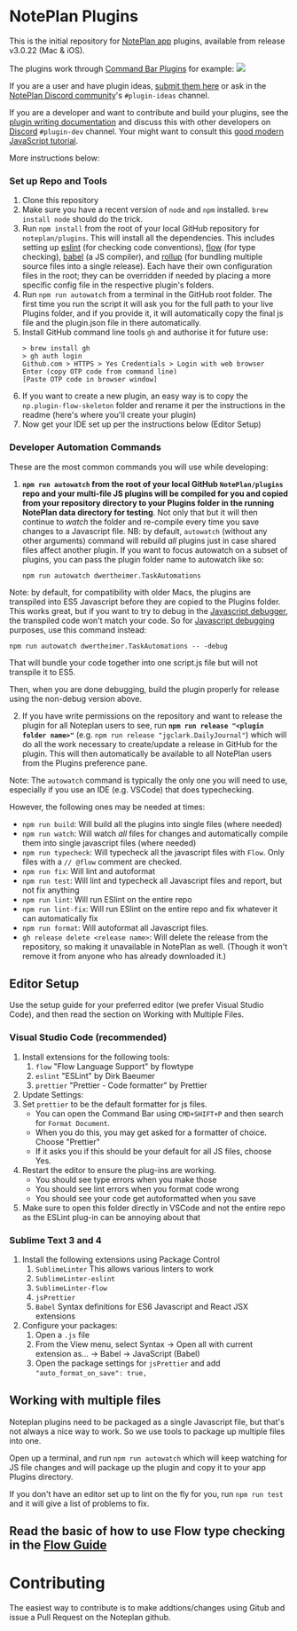 # NotePlan Plugins

This is the initial repository for [NotePlan app](https://noteplan.co/) plugins, available from release v3.0.22 (Mac & iOS).

The plugins work through [Command Bar Plugins](https://help.noteplan.co/article/65-commandbar-plugins)
for example:
![](https://d33v4339jhl8k0.cloudfront.net/docs/assets/6081f7f4c9133261f23f4b41/images/608c5886f8c0ef2d98df845c/file-fLVrMGjoZr.png)

If you are a user and have plugin ideas, [submit them here](https://feedback.noteplan.co/plugins-scripting) or ask in the [NotePlan Discord community](https://discord.gg/D4268MT)'s `#plugin-ideas` channel.

If you are a developer and want to contribute and build your plugins, see the [plugin writing documentation](https://help.noteplan.co/article/67-create-command-bar-plugins) and discuss this with other developers on [Discord](https://discord.gg/D4268MT) `#plugin-dev` channel.  Your might want to consult this [good modern JavaScript tutorial](https://javascript.info/).

More instructions below:
### Set up Repo and Tools

1.  Clone this repository
2.  Make sure you have a recent version of `node` and `npm` installed. `brew install node` should do the trick.
3.  Run `npm install` from the root of your local GitHub repository for `noteplan/plugins`. This will install all the dependencies. This includes setting up [eslint](https://eslint.org/) (for checking code conventions), [flow](https://flow.org/) (for type checking), [babel](https://babeljs.io/) (a JS compiler), and [rollup](https://rollupjs.org/guide/en/) (for bundling multiple source files into a single release).  Each have their own configuration files in the root; they can be overridden if needed by placing a more specific config file in the respective plugin's folders.
4.  Run `npm run autowatch` from a terminal in the GitHub root folder. The first time you run the script it will ask you for the full path to your live Plugins folder, and if you provide it, it will automatically copy the final js file and the plugin.json file in there automatically.
5. Install GitHub command line tools `gh` and authorise it for future use:
   ```
   > brew install gh
   > gh auth login
   Github.com > HTTPS > Yes Credentials > Login with web browser
   Enter (copy OTP code from command line)
   [Paste OTP code in browser window]
   ```
6. If you want to create a new plugin, an easy way is to copy the `np.plugin-flow-skeleton` folder and rename it per the instructions in the readme (here's where you'll create your plugin)
7. Now get your IDE set up per the instructions below (Editor Setup)
### Developer Automation Commands

These are the most common commands you will use while developing:

1. **`npm run autowatch` from the root of your local GitHub `NotePlan/plugins` repo and your multi-file JS plugins will be compiled for you and copied from your repository directory to your Plugins folder in the running NotePlan data directory for testing**.  Not only that but it will then continue to _watch_ the folder and re-compile every time you save changes to a Javascript file. NB: by default, `autowatch` (without any other arguments) command will rebuild _all_ plugins just in case shared files affect another plugin. If you want to focus autowatch on a subset of plugins, you can pass the plugin folder name to autowatch like so:

   `npm run autowatch dwertheimer.TaskAutomations`

Note: by default, for compatibility with older Macs, the plugins are transpiled into ES5 Javascript before they are copied to the Plugins folder. This works great, but if you want to try to debug in the [Javascript debugger](https://help.noteplan.co/article/103-debugging-plugins), the transpiled code won't match your code. So for [Javascript debugging](https://help.noteplan.co/article/103-debugging-plugins) purposes, use this command instead:

   `npm run autowatch dwertheimer.TaskAutomations -- -debug`

That will bundle your code together into one script.js file but will not transpile it to ES5.

Then, when you are done debugging, build the plugin properly for release using the non-debug version above.

2. If you have write permissions on the repository and want to release the plugin for all Noteplan users to see, run **`npm run release "<plugin folder name>"`** (e.g. `npm run release "jgclark.DailyJournal"`) which will do all the work necessary to create/update a release in GitHub for the plugin. This will then automatically be available to all NotePlan users from the Plugins preference pane.

Note: The `autowatch` command is typically the only one you will need to use, especially if you use an IDE (e.g. VSCode) that does typechecking.

However, the following ones may be needed at times:
- `npm run build`: Will build all the plugins into single files (where needed)
- `npm run watch`: Will watch *all* files for changes and automatically compile them into single javascript files (where needed)
- `npm run typecheck`: Will typecheck all the javascript files with `Flow`. Only files with a `// @flow` comment are checked.
- `npm run fix`: Will lint and autoformat
- `npm run test`: Will lint and typecheck all Javascript files and report, but not fix anything
- `npm run lint`: Will run ESlint on the entire repo
- `npm run lint-fix`: Will run ESlint on the entire repo and fix whatever it can automatically fix
- `npm run format`: Will autoformat all Javascript files.
- `gh release delete <release name>`: Will delete the release from the repository, so making it unavailable in NotePlan as well. (Though it won't remove it from anyone who has already downloaded it.)
## Editor Setup

Use the setup guide for your preferred editor (we prefer Visual Studio Code), and then read the section on Working with Multiple Files.

### Visual Studio Code (recommended)

1. Install extensions for the following tools:
   1. `flow` "Flow Language Support" by flowtype
   2. `eslint` "ESLint" by Dirk Baeumer
   3. `prettier` "Prettier - Code formatter" by Prettier
2. Update Settings:
3. Set `prettier` to be the default formatter for js files.
   - You can open the Command Bar using `CMD+SHIFT+P` and then search for `Format Document`.
   - When you do this, you may get asked for a formatter of choice. Choose "Prettier"
   - If it asks you if this should be your default for all JS files, choose Yes.
4. Restart the editor to ensure the plug-ins are working.
   - You should see type errors when you make those
   - You should see lint errors when you format code wrong
   - You should see your code get autoformatted when you save
5. Make sure to open this folder directly in VSCode and not the entire repo as the ESLint plug-in can be annoying about that

### Sublime Text 3 and 4

1. Install the following extensions using Package Control
   1. `SublimeLinter` This allows various linters to work
   2. `SublimeLinter-eslint`
   3. `SublimeLinter-flow`
   4. `jsPrettier`
   5. `Babel` Syntax definitions for ES6 Javascript and React JSX extensions
2. Configure your packages:
   1. Open a `.js` file
   2. From the View menu, select Syntax → Open all with current extension as… → Babel → JavaScript (Babel)
   3. Open the package settings for `jsPrettier` and add `"auto_format_on_save": true,`

## Working with multiple files

Noteplan plugins need to be packaged as a single Javascript file, but that's not always a nice way to work.
So we use tools to package up multiple files into one.

Open up a terminal, and run `npm run autowatch` which will keep watching for JS file changes and will package up the plugin and copy it to your app Plugins directory.

If you don't have an editor set up to lint on the fly for you, run `npm run test` and it will give a list of problems to fix.

## Read the basic of how to use Flow type checking in the [Flow Guide](https://github.com/NotePlan/plugins/blob/main/Flow_Guide.md)

# Contributing

The easiest way to contribute is to make addtions/changes using Gitub and issue a Pull Request on the Noteplan github.
